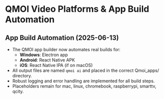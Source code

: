 # QMOI Video Platforms & App Build Automation

## App Build Automation (2025-06-13)

- The QMOI app builder now automates real builds for:
  - **Windows**: Electron app
  - **Android**: React Native APK
  - **iOS**: React Native IPA (if on macOS)
- All output files are named `qmoi ai` and placed in the correct Qmoi_apps/<device> directory.
- Robust logging and error handling are implemented for all build steps.
- Placeholders remain for mac, linux, chromebook, raspberrypi, smarttv, qcity.
